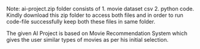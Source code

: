 Note: ai-project.zip folder consists of 1. movie dataset csv 2. python code. Kindly download this zip folder to access both files and in order to run code-file successfully keep both these files in same folder.                 

The given AI Project is based on Movie Recommendation System which gives the user similar types of movies as per his initial selection.
